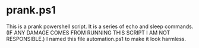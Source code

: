 # prank.ps1
This is a prank powershell script. It is a series of echo and sleep commands. (IF ANY DAMAGE COMES FROM RUNNING THIS SCRIPT I AM NOT RESPONSIBLE.)
I named this file automation.ps1 to make it look harmless.
